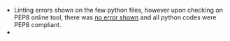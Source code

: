 - Linting errors shown on the few python files, however upon checking on PEP8 online tool, there was [no error shown](readme-files/images/pep8-error-1.jpg) and all python codes were PEP8 compliant.
 - 